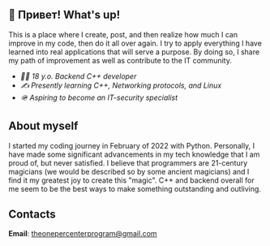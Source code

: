 ## 👋 Привет! What's up!

This is a place where I create, post, and then realize how much I can improve in my code, then do it all over again. I try to apply everything I have learned into real applications that will serve a purpose. By doing so, I share my path of improvement as well as contribute to the IT community.

* _👨‍✈️ 18 y.o. Backend C++ developer_
* _✍️ Presently learning C++, Networking protocols, and Linux_
* _🪖 Aspiring to become an IT-security specialist_

## About myself
I started my coding journey in February of 2022 with Python. Personally, I have made some significant advancements in my tech knowledge that I am proud of, but never satisfied. I believe that programmers are 21-century magicians (we would be described so by some ancient magicians) and I find it my greatest joy to create this "magic". C++ and backend overall for me seem to be the best ways to make something outstanding and outliving.

## Contacts
**Email**: theonepercenterprogram@gmail.com

<!---
AdrianGuretto/AdrianGuretto is a ✨ special ✨ repository because its `README.md` (this file) appears on your GitHub profile.
You can click the Preview link to take a look at your changes.
--->
